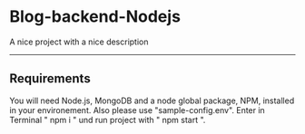 # Blog-backend-Nodejs

A nice project with a nice description

---
## Requirements

You will need Node.js, MongoDB and a node global package, NPM, installed in your environement. Also please use "sample-config.env".
Enter in Terminal " npm i " und run project with " npm start ".
